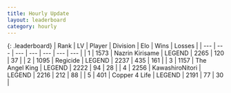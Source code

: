 ```yaml
---
title: Hourly Update
layout: leaderboard
category: hourly
---
```


{: .leaderboard}
| Rank | LV | Player | Division | Elo | Wins | Losses |
| --- | --- | --- | --- | --- | --- | --- |
| <span data-change="0">1</span> | 1573 | <span title="ID: 315148">Nazrin Kirisame</span> | LEGEND | <span data-change="0">2265</span> | <span data-change="0">120</span> | <span data-change="0">37</span> |
| <span data-change="0">2</span> | 1095 | <span title="ID: 353063">Regicide</span> | LEGEND | <span data-change="0">2237</span> | <span data-change="0">435</span> | <span data-change="0">161</span> |
| <span data-change="0">3</span> | 1157 | <span title="ID: 547162">The Angel King</span> | LEGEND | <span data-change="0">2222</span> | <span data-change="0">94</span> | <span data-change="0">28</span> |
| <span data-change="0">4</span> | 2256 | <span title="ID: 164871">KawashiroNitori</span> | LEGEND | <span data-change="-6">2216</span> | <span data-change="3">212</span> | <span data-change="2">88</span> |
| <span data-change="0">5</span> | 401 | <span title="ID: 572375">Copper 4 Life</span> | LEGEND | <span data-change="0">2191</span> | <span data-change="0">77</span> | <span data-change="0">30</span> |